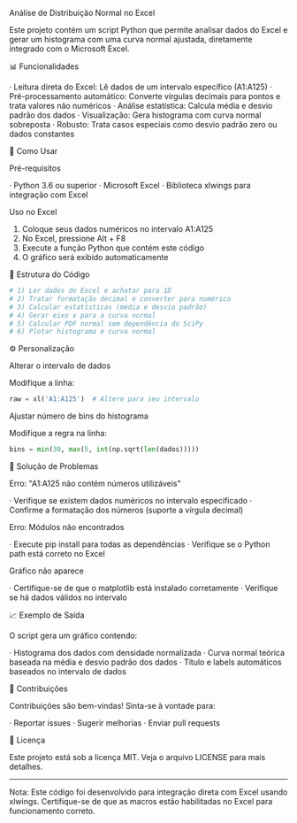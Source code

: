 Análise de Distribuição Normal no Excel

Este projeto contém um script Python que permite analisar dados do Excel e gerar um histograma com uma curva normal ajustada, diretamente integrado com o Microsoft Excel.

📊 Funcionalidades

· Leitura direta do Excel: Lê dados de um intervalo específico (A1:A125)
· Pré-processamento automático: Converte vírgulas decimais para pontos e trata valores não numéricos
· Análise estatística: Calcula média e desvio padrão dos dados
· Visualização: Gera histograma com curva normal sobreposta
· Robusto: Trata casos especiais como desvio padrão zero ou dados constantes

🚀 Como Usar

Pré-requisitos

· Python 3.6 ou superior
· Microsoft Excel
· Biblioteca xlwings para integração com Excel

Uso no Excel

1. Coloque seus dados numéricos no intervalo A1:A125
2. No Excel, pressione Alt + F8
3. Execute a função Python que contém este código
4. O gráfico será exibido automaticamente

📁 Estrutura do Código

```python
# 1) Ler dados do Excel e achatar para 1D
# 2) Tratar formatação decimal e converter para numérico
# 3) Calcular estatísticas (média e desvio padrão)
# 4) Gerar eixo x para a curva normal
# 5) Calcular PDF normal sem dependência do SciPy
# 6) Plotar histograma e curva normal
```

⚙️ Personalização

Alterar o intervalo de dados

Modifique a linha:

```python
raw = xl('A1:A125')  # Altere para seu intervalo
```

Ajustar número de bins do histograma

Modifique a regra na linha:

```python
bins = min(30, max(5, int(np.sqrt(len(dados)))))
```

🐛 Solução de Problemas

Erro: "A1:A125 não contém números utilizáveis"

· Verifique se existem dados numéricos no intervalo especificado
· Confirme a formatação dos números (suporte a vírgula decimal)

Erro: Módulos não encontrados

· Execute pip install para todas as dependências
· Verifique se o Python path está correto no Excel

Gráfico não aparece

· Certifique-se de que o matplotlib está instalado corretamente
· Verifique se há dados válidos no intervalo

📈 Exemplo de Saída

O script gera um gráfico contendo:

· Histograma dos dados com densidade normalizada
· Curva normal teórica baseada na média e desvio padrão dos dados
· Título e labels automáticos baseados no intervalo de dados

🤝 Contribuições

Contribuições são bem-vindas! Sinta-se à vontade para:

· Reportar issues
· Sugerir melhorias
· Enviar pull requests

📄 Licença

Este projeto está sob a licença MIT. Veja o arquivo LICENSE para mais detalhes.

---

Nota: Este código foi desenvolvido para integração direta com Excel usando xlwings. Certifique-se de que as macros estão habilitadas no Excel para funcionamento correto.
